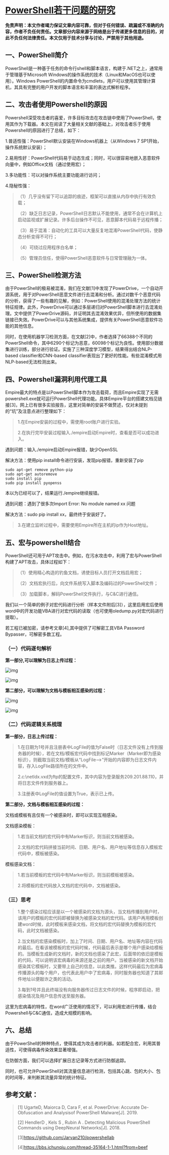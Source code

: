 # [PowerShell若干问题的研究](https://www.freebuf.com/articles/network/214975.html)

**免责声明：本文作者竭力保证文章内容可靠，但对于任何错误、疏漏或不准确的内容，作者不负任何责任。文章部分内容来源于网络是出于传递更多信息的目的，对此不负任何法律责任。本文仅用于技术分享与讨论，严禁用于其他用途。**

## 一、PowerShell简介

PowerShell是一种基于任务的命令行shell和脚本语言，构建于.NET之上，通常用于管理基于Microsoft Windows的操作系统的技术（Linux和MacOS也可以使用）。Windows PowerShell的内置命令为cmdlets，用户可以使用其管理计算机，其具有完整的用户开发的脚本语言和丰富的表达式解析程序。

## 二、攻击者使用Powershell的原因

Powershell深受攻击者的喜爱，许多目标攻击在攻击链中使用了PowerShell，使用其作为下载器。本文在阅读了大量相关文献的基础上，对攻击者乐于使用Powershell的原因进行了总结，如下：

1.普适性强：PowerShell默认安装在Windows机器上（从Windows 7 SP1开始，操作系统默认安装）；

2.易用性好：PowerShell代码易于动态生成；同时，可以很容易地嵌入恶意软件向量中，例如Office文档（通过使用宏）；

3.多功能性：可以对操作系统主要功能进行访问；

4.隐秘性强：

> （1）几乎没有留下可以追踪的痕迹，框架可以直接从内存中执行有效负载；
>
> （2）缺乏日志记录，PowerShell日志默认不能使用，通常不会在计算机上启动监视或扩展记录。许多后台操作不可见，恶意脚本代码易于远程传播；
>
> （3）易于混淆：自动化的工具可以大量反复地混淆PowerShell代码，使静态分析变得不可行；
>
> （4）可绕过应用程序白名单；
>
> （5）管理员信任，使得PowerShell恶意软件与日常管理融为一体。

## 三、PowerShell检测方法

由于PowerShell的极易被混淆，我们在文献[1]中发现了PowerDrive，一个自动开源系统，用于对PowerShell恶意文件进行去混淆和分析。通过对数千个恶意代码的分析，获得了一些有趣的见解，例如：PowerShell使用的混淆处理方法的统计特征规律。此外，PowerDrive可以通过多层递归对PowerShell脚本进行去混淆处理。文中提供了PowerDrive源码，并证明其去混淆效果优异，但所使用的数据集链接已失效。PowerDrive可以与其他系统集成，提供有关PowerShell恶意软件功能的其他信息。

同时，在使用机器学习检测方面，在文献[2]中，作者选择了66388个不同的PowerShell命令，其中6290个标记为恶意，60098个标记为良性。使用部分数据集进行训练，部分进行验证。实施了三种深度学习模型，结果得出结合NLP-based classifier和CNN-based classifier表现出了更好的性能。有些混淆模式用NLP-based无法检测出来。

## 四、Powershell漏洞利用代理工具

Empire最大的特点是以PowerShell脚本作为攻击载荷，而且Empire实现了无需powershell.exe就可运行PowerShell代理功能。具体Empire平台的搭建文档见链接[3]，网上已有很多实验报告，这里对简单的安装不做赘述，仅对未提到的“坑”及注意点进行整理如下：

> 1.在Empire安装的过程中，需使用root账户进行实验。
>
> 2.在执行完毕安装过程输入./empire启动Empire时，查看是否可以成功进入。

遇到问题：输入./empire启动Empire报错，缺少OpenSSL

解决方法：使用pip install命令进行安装，发现pip报错，重新安装了pip

```shell
sudo apt-get remove python-pip
sudo apt-get autoremove
sudo install pip
sudo pip install pyopenss
```

本以为已经可以了，结果运行./empire继续报错。

遇到问题：遇到了很多次Import Error: No module named xx 问题

解决方法：sudo pip install xx，最终终于安装好了。

> 3.在建立监听过程中，需要使用Empire所在主机的ip作为Host地址。

## 五、宏与powershell结合

PowerShell还可用于APT攻击中。例如，在污水攻击中，利用了宏与PowerShell构建了APT攻击，具体过程如下：

> （1）使用精心构造的钓鱼文档，诱使目标人员打开文档启用宏；
>
> （2）文档宏执行后，向文件系统写入脚本及编码过的PowerShell文件；
>
> （3）加载脚本，解码PowerShell文件执行，与C&C进行通信。

我们以一个简单的例子对宏代码进行分析（样本文件附后[3]），这里启用宏后使用word中的开发功能VBA进行对宏代码的读取（也可使用oledump.py对宏代码进行提取）。

若工程已被加密，请参考文章[4],其中提供了可解密工具VBA Password Bypasser，可解密多数工程。

### （一）代码逐句解析

**第一部分,可以理解为日志上传过程：**

![img](../../../#ImageAssets/1569212887_5d8849d7314e5.png!small)

![img](../../../#ImageAssets/1569212895_5d8849df5130d.png!small)

**第二部分，可以理解为文档与模板相互感染的过程：**

![img](../../../#ImageAssets/1569212934_5d884a0646b82.png!small)

![img](../../../#ImageAssets/1569212944_5d884a10b3e6e.png!small)

### （二）代码逻辑关系梳理

**第一部分，日志上传过程：**

> 1.在日期为1号并且注册表中LogFile的值为False时（日志文件没有上传到服务器的时候），若在文档/模板宏代码中找到标记Marker（Marker即为感染标识），则截取当前文档/模板从“LogFile—>”开始的内容即为日志文件内容，存入LogFlie路径所在的文件中。
>
> 2.c:\netldx.vxd为ftp的配置文件，其中内容为登录服务209.201.88.110，并将日志文件传到服务器上。
>
> 3.注册表中LogFile的值设置为True，表示已上传。

**第二部分，文档与模板相互感染的过程：**

文档或模板有且仅有一个被感染时，即可以实现互相感染。

文档感染模板：

> 1.若当前文档的宏代码中有Marker标识，则当前文档被感染。
>
> 2.文档的宏代码拼接当前时间、日期、用户名、用户地址等信息存入模板宏代码中，模板被感染。

模板感染文档：

> 1.若当前模板的宏代码中有Marker标识，则当前模板被感染。
>
> 2.将模板的宏代码放入文档的宏代码中，文档被感染。

### （三）思考

> 1.整个感染过程应该是以一个被感染的文档为源头，当文档传播到用户时，该用户的模板的宏代码即被替换为被感染文档的宏代码。该用户再用模板创建word时候，此时模板来感染文档，将文档的宏代码替换为模板的宏代码，此时文档被感染。
>
> 2.当文档的宏感染模板时，加上了时间、日期、用户名、地址等内容在代码的最后。在看该被模板的宏代码时候，代码最后表示是哪个用户感染给模板的。当模板生成新的文档时，新的文档也感染了此宏，后面带的依旧是模板的代码，可以说明该宏病毒的来源还是之前的用户。当被感染的新文档开始感染其它模板时，又要带上自己的信息，以此类推。这样代码最后为宏病毒传播源头的每个用户，也代表此用户中了宏病毒，同时服务器也知道了其邮件地址以便敲诈之类的活动。
>
> 3.每到1号并且此终端没有向服务器传过日志文件的时候，程序即启动，把感染情况及用户信息传送至服务器。

这里为宏病毒的特性，在word广泛使用的情况下，可以利用宏进行传播，结合Powershell与C&C通信，造成大规模的影响。

## 六、总结

由于PowerShell的种种特点，使得其成为攻击者的利器。如若配合宏，利用其普适性，可使得病毒传染效果显著增强。

在防御方面，我们可以选择扩展日志记录等方式进行防御追踪。

同时，也可允许PowerShell对其流量信息进行检测，包括其心跳、包的大小、包的时间等，来判断其流量异常的统计特征。

## 参考文献：

> [1] UgarteD, Maiorca D, Cara F, et al. PowerDrive: Accurate De-Obfuscation and Analysisof PowerShell Malware[J]. 2019.
>
> [2] HendlerD , Kels S , Rubin A . Detecting Malicious PowerShell Commands using DeepNeural Networks[J]. 2018.
>
> [3]https://github.com/Jarvan210/powershellab
>
> [4]https://bbs.ichunqiu.com/thread-35164-1-1.html?from=beef

